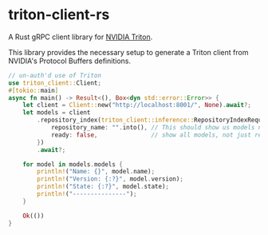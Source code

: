 # triton-client-rs

A Rust gRPC client library for [NVIDIA Triton](https://developer.nvidia.com/nvidia-triton-inference-server).

This library provides the necessary setup to generate a Triton client from NVIDIA's Protocol Buffers definitions.

```rust
// un-auth'd use of Triton
use triton_client::Client;
#[tokio::main]
async fn main() -> Result<(), Box<dyn std::error::Error>> {
    let client = Client::new("http://localhost:8001/", None).await?;
    let models = client
        .repository_index(triton_client::inference::RepositoryIndexRequest {
            repository_name: "".into(), // This should show us models not referenced by repo name.
            ready: false,               // show all models, not just ready ones.
        })
        .await?;

    for model in models.models {
        println!("Name: {}", model.name);
        println!("Version: {:?}", model.version);
        println!("State: {:?}", model.state);
        println!("---------------");
    }

    Ok(())
}
```
